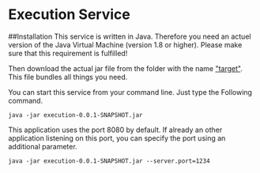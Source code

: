# Execution Service

##Installation
This service is written in Java. Therefore you need an actuel version of the Java Virtual Machine (version 1.8 or higher). Please make sure that this requirement is fulfilled!

Then download the actual jar file from the folder with the name ["target"](https://github.com/Ciro14/Elefant/tree/master/execution/target). This file bundles all things you need.

You can start this service from your command line. Just type the Following command.

    java -jar execution-0.0.1-SNAPSHOT.jar

This application uses the port 8080 by default. If already an other application listening on this port, you can specify the port using an additional parameter.

    java -jar execution-0.0.1-SNAPSHOT.jar --server.port=1234

